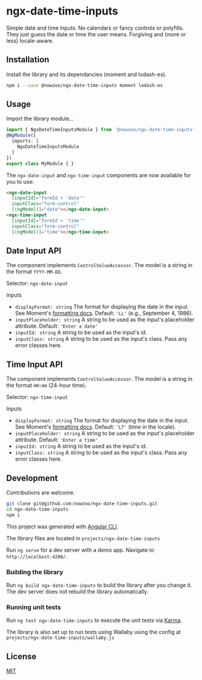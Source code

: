# ngx-date-time-inputs

Simple date and time inputs. No calendars or fancy controls or polyfills. They just guess the
date or time the user means. Forgiving and (more or less) locale-aware.

## Installation

Install the library and its dependancies (moment and lodash-es).

```bash
npm i --save @nowzoo/ngx-date-time-inputs moment lodash-es
```

## Usage

Import the library module...

```typescript
import { NgxDateTimeInputsModule } from '@nowzoo/ngx-date-time-inputs';
@NgModule({
  imports: [
    NgxDateTimeInputsModule
  ]
})
export class MyModule { }
```

The `ngx-date-input` and `ngx-time-input` components are
now available for you to use:

```html
<ngx-date-input
  [inputId]="formId + 'date'"
  inputClass="form-control"
  [(ngModel)]="date"></ngx-date-input>
<ngx-time-input
  [inputId]="formId + 'time'"
  inputClass="form-control"
  [(ngModel)]="time"></ngx-time-input>
```

## Date Input API
The component implements `ControlValueAccessor`. The model is a string in the format `YYYY-MM-DD`.

Selector: `ngx-date-input`

Inputs
- `displayFormat: string` The format for displaying the date in the input. See Moment's [formatting docs](https://momentjs.com/docs/#/displaying/format/).
  Default: `'LL'` (e.g., September 4, 1986).
- `inputPlaceholder: string` A string to be used as the input's placeholder attribute. Default: `'Enter a date'`
- `inputId: string` A string to be used as the input's id.
- `inputClass: string` A string to be used as the input's class. Pass any error classes here.

## Time Input API
The component implements `ControlValueAccessor`. The model is a string in the format `HH:mm` (24-hour time).

Selector: `ngx-time-input`

Inputs

- `displayFormat: string` The format for displaying the date in the input. See Moment's [formatting docs](https://momentjs.com/docs/#/displaying/format/). Default: `'LT'` (time in the locale).
- `inputPlaceholder: string` A string to be used as the input's placeholder attribute. Default: `'Enter a time'`
- `inputId: string` A string to be used as the input's id.
- `inputClass: string` A string to be used as the input's class. Pass any error classes here.



## Development

Contributions are welcome.

```bash
git clone git@github.com:nowzoo/ngx-date-time-inputs.git
cd ngx-date-time-inputs
npm i
```
This project was generated with [Angular CLI](https://github.com/angular/angular-cli).

The library files are located in `projects/ngx-date-time-inputs`


Run `ng serve` for a dev server with a demo app. Navigate to `http://localhost:4200/`.


### Building the library

Run `ng build ngx-date-time-inputs` to build the library after you change it. The dev server does not rebuild the library automatically.

### Running unit tests

Run `ng test ngx-date-time-inputs` to execute the unit tests via [Karma](https://karma-runner.github.io).

The library is also set up to run tests using Wallaby using the config at `projects/ngx-date-time-inputs/wallaby.js`

## License

[MIT](https://github.com/nowzoo/ngx-date-time-inputs/blob/master/LICENSE)
